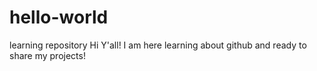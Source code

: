 # hello-world
learning repository
Hi Y'all!
I am here learning about github and ready to share my projects! 
